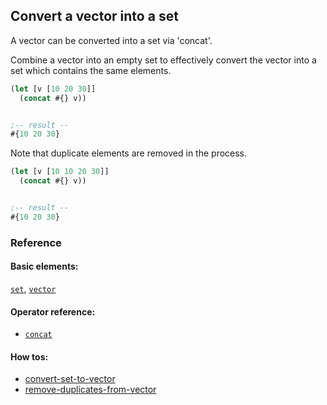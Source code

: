 <!---
  This markdown file was generated. Do not edit.
  -->

## Convert a vector into a set

A vector can be converted into a set via 'concat'.

Combine a vector into an empty set to effectively convert the vector into a set which contains the same elements.

```clojure
(let [v [10 20 30]]
  (concat #{} v))


;-- result --
#{10 20 30}
```

Note that duplicate elements are removed in the process.

```clojure
(let [v [10 10 20 30]]
  (concat #{} v))


;-- result --
#{10 20 30}
```

### Reference

#### Basic elements:

[`set`](../halite-basic-syntax-reference.md#set), [`vector`](../halite-basic-syntax-reference.md#vector)

#### Operator reference:

* [`concat`](../halite-full-reference.md#concat)


#### How tos:

* [convert-set-to-vector](../how-to/convert-set-to-vector.md)
* [remove-duplicates-from-vector](../how-to/remove-duplicates-from-vector.md)


